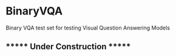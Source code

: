 # BinaryVQA
Binary VQA test set for testing Visual Question Answering Models



##  *****  Under Construction *****
